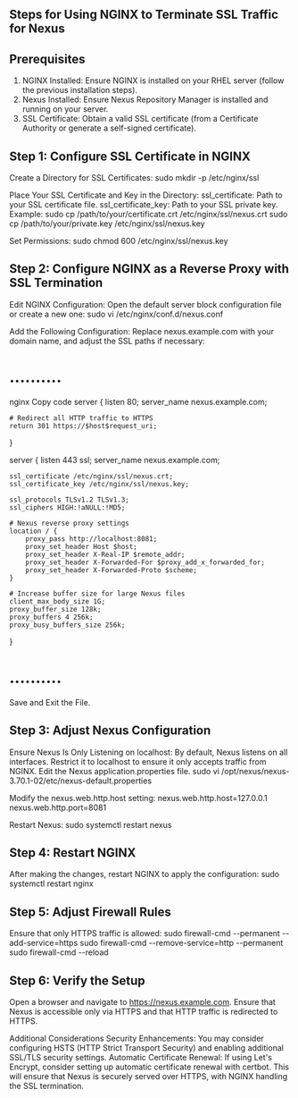 ## Steps for Using NGINX to Terminate SSL Traffic for Nexus
## Prerequisites
1. NGINX Installed: Ensure NGINX is installed on your RHEL  server (follow the previous installation steps).
2. Nexus Installed: Ensure Nexus Repository Manager is installed and running on your server.
3. SSL Certificate: Obtain a valid SSL certificate (from a Certificate Authority or generate a self-signed certificate).

## Step 1: Configure SSL Certificate in NGINX
Create a Directory for SSL Certificates:
sudo mkdir -p /etc/nginx/ssl

Place Your SSL Certificate and Key in the Directory:
ssl_certificate: Path to your SSL certificate file.
ssl_certificate_key: Path to your SSL private key.
Example:
sudo cp /path/to/your/certificate.crt /etc/nginx/ssl/nexus.crt
sudo cp /path/to/your/private.key /etc/nginx/ssl/nexus.key

Set Permissions:
sudo chmod 600 /etc/nginx/ssl/nexus.key

## Step 2: Configure NGINX as a Reverse Proxy with SSL Termination
Edit NGINX Configuration:
Open the default server block configuration file or create a new one:
sudo vi /etc/nginx/conf.d/nexus.conf

Add the Following Configuration:
Replace nexus.example.com with your domain name, and adjust the SSL paths if necessary:
# ..........
nginx
Copy code
server {
    listen 80;
    server_name nexus.example.com;

    # Redirect all HTTP traffic to HTTPS
    return 301 https://$host$request_uri;
}

server {
    listen 443 ssl;
    server_name nexus.example.com;

    ssl_certificate /etc/nginx/ssl/nexus.crt;
    ssl_certificate_key /etc/nginx/ssl/nexus.key;

    ssl_protocols TLSv1.2 TLSv1.3;
    ssl_ciphers HIGH:!aNULL:!MD5;

    # Nexus reverse proxy settings
    location / {
        proxy_pass http://localhost:8081;
        proxy_set_header Host $host;
        proxy_set_header X-Real-IP $remote_addr;
        proxy_set_header X-Forwarded-For $proxy_add_x_forwarded_for;
        proxy_set_header X-Forwarded-Proto $scheme;
    }

    # Increase buffer size for large Nexus files
    client_max_body_size 1G;
    proxy_buffer_size 128k;
    proxy_buffers 4 256k;
    proxy_busy_buffers_size 256k;
}
# ..........
Save and Exit the File.

## Step 3: Adjust Nexus Configuration
Ensure Nexus Is Only Listening on localhost:
By default, Nexus listens on all interfaces. Restrict it to localhost to ensure it only accepts traffic from NGINX.
Edit the Nexus application.properties file.
sudo vi /opt/nexus/nexus-3.70.1-02/etc/nexus-default.properties


Modify the nexus.web.http.host setting:
nexus.web.http.host=127.0.0.1
nexus.web.http.port=8081

Restart Nexus:
sudo systemctl restart nexus

## Step 4: Restart NGINX
After making the changes, restart NGINX to apply the configuration:
sudo systemctl restart nginx

## Step 5: Adjust Firewall Rules
Ensure that only HTTPS traffic is allowed:
sudo firewall-cmd --permanent --add-service=https
sudo firewall-cmd --remove-service=http --permanent
sudo firewall-cmd --reload

## Step 6: Verify the Setup
Open a browser and navigate to https://nexus.example.com.
Ensure that Nexus is accessible only via HTTPS and that HTTP traffic is redirected to HTTPS.

Additional Considerations
Security Enhancements: You may consider configuring HSTS (HTTP Strict Transport Security) and enabling additional SSL/TLS security settings.
Automatic Certificate Renewal: If using Let's Encrypt, consider setting up automatic certificate renewal with certbot.
This will ensure that Nexus is securely served over HTTPS, with NGINX handling the SSL termination.
